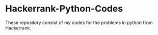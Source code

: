 # Hackerrank-Python-Codes
These repository consist of my codes for the problems in python from Hackerrank.
